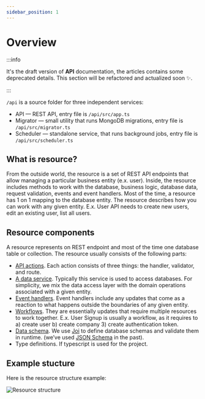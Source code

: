 ```yaml
---
sidebar_position: 1
---
```


# Overview

:::info

It's the draft version of **API** documentation, the articles contains some deprecated details. This section will be refactored and actualized soon ✨.

:::

`/api` is a source folder for three independent services: 
- API — REST API, entry file is `/api/src/app.ts`
- Migrator — small utility that runs MongoDB migrations, entry file is `/api/src/migrator.ts`
- Scheduler — standalone service, that runs background jobs, entry file is `/api/src/scheduler.ts`

## What is resource?

From the outside world, the resource is a set of REST API endpoints that allow managing a particular business entity (e.x. user). Inside, the resource includes methods to work with the database, business logic, database data, request validation, events and event handlers. Most of the time, a resource has 1 on 1 mapping to the database entity. The resource describes how you can work with any given entity. E.x. User API needs to create new users, edit an existing user, list all users. 

## Resource components

A resource represents on REST endpoint and most of the time one database table or collection. The resource usually consists of the following parts:
- [API actions](./api-action). Each action consists of three things: the handler, validator, and route.
- [A data service](./data-service). Typically this service is used to access databases. For simplicity, we mix the data access layer with the domain operations associated with a given entity.
- [Event handlers](./event-handler). Event handlers include any updates that come as a reaction to what happens outside the boundaries of any given entity.
- [Workflows](./workflow). They are essentially updates that require multiple resources to work together. E.x. User Signup is usually a workflow, as it requires to a) create user b) create company 3) create authentication token.
- [Data schema](./data-schema). We use [Joi](https://joi.dev/api/?v=17.6.0) to define database schemas and validate them in runtime. (we’ve used [JSON Schema](https://json-schema.org/) in the past).
- Type definitions. If typescript is used for the project.

## Example stucture

Here is the resource structure example:

![Resource structure](/img/api_resource_structure.png)
